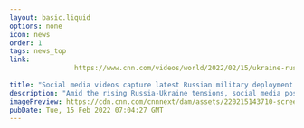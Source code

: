 ```yaml
---
layout: basic.liquid
options: none
icon: news
order: 1
tags: news_top
link: 
                https://www.cnn.com/videos/world/2022/02/15/ukraine-russia-social-media-military-movements-mclean-pkg-ovn-intl-hnk-vpx.cnn
            
title: "Social media videos capture latest Russian military deployment near Ukraine"
description: "Amid the rising Russia-Ukraine tensions, social media posts captured by amateur videographers in Russia are helping shed light on Moscow's military mobilization toward the border with Ukraine. CNN's Scott McLean reports. "
imagePreview: https://cdn.cnn.com/cnnnext/dam/assets/220215143710-screengrab-russia-social-media-video-synd-2.jpg
pubDate: Tue, 15 Feb 2022 07:04:27 GMT
---
```

